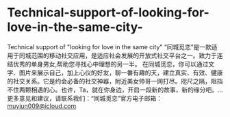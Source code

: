 # Technical-support-of-looking-for-love-in-the-same-city-
Technical support of "looking for love in the same city"
“同城觅恋”是一款适用于同城范围的移动社交应用，是适应社会发展的开放式社交平台之一。致力于连结优秀的单身男女,帮助您寻找心中理想的另一半。
在同城觅恋，你可以通过文字、图片来展示自己，加上心仪的好友，聊一番有趣的天，建立真实、有效、健康的社交关系。它是约会必备的社交神器，附近美女帅哥一网打尽。咫尺之隔，阻挡不住两颗相遇的心。也许，Ta，就在你身边，开启一段新的故事，新的缘分吧。…更多意见和建议，请联系我们：“同城觅恋”官方电子邮箱：muyjun009@icloud.com
